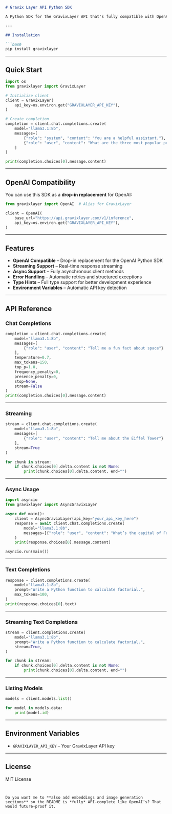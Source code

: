 

````markdown
# Gravix Layer API Python SDK

A Python SDK for the GravixLayer API that's fully compatible with OpenAI's interface.

---

## Installation

```bash
pip install gravixlayer
````

---

## Quick Start

```python
import os
from gravixlayer import GravixLayer

# Initialize client
client = GravixLayer(
    api_key=os.environ.get("GRAVIXLAYER_API_KEY"),
)

# Create completion
completion = client.chat.completions.create(
    model="llama3.1:8b",
    messages=[
        {"role": "system", "content": "You are a helpful assistant."},
        {"role": "user", "content": "What are the three most popular programming languages?"}
    ]
)

print(completion.choices[0].message.content)
```

---

## OpenAI Compatibility

You can use this SDK as a **drop-in replacement** for OpenAI:

```python
from gravixlayer import OpenAI  # Alias for GravixLayer

client = OpenAI(
    base_url="https://api.gravixlayer.com/v1/inference",
    api_key=os.environ.get("GRAVIXLAYER_API_KEY"),
)
```

---

## Features

* **OpenAI Compatible** – Drop-in replacement for the OpenAI Python SDK
* **Streaming Support** – Real-time response streaming
* **Async Support** – Fully asynchronous client methods
* **Error Handling** – Automatic retries and structured exceptions
* **Type Hints** – Full type support for better development experience
* **Environment Variables** – Automatic API key detection

---

## API Reference

### Chat Completions

```python
completion = client.chat.completions.create(
    model="llama3.1:8b",
    messages=[
        {"role": "user", "content": "Tell me a fun fact about space"}
    ],
    temperature=0.7,
    max_tokens=150,
    top_p=1.0,
    frequency_penalty=0,
    presence_penalty=0,
    stop=None,
    stream=False
)
print(completion.choices[0].message.content)
```

---

### Streaming

```python
stream = client.chat.completions.create(
    model="llama3.1:8b",
    messages=[
        {"role": "user", "content": "Tell me about the Eiffel Tower"}
    ],
    stream=True
)

for chunk in stream:
    if chunk.choices[0].delta.content is not None:
        print(chunk.choices[0].delta.content, end="")
```

---

### Async Usage

```python
import asyncio
from gravixlayer import AsyncGravixLayer

async def main():
    client = AsyncGravixLayer(api_key="your_api_key_here")
    response = await client.chat.completions.create(
        model="llama3.1:8b",
        messages=[{"role": "user", "content": "What’s the capital of France?"}]
    )
    print(response.choices[0].message.content)

asyncio.run(main())
```

---

### Text Completions

```python
response = client.completions.create(
    model="llama3.1:8b",
    prompt="Write a Python function to calculate factorial.",
    max_tokens=100,
)
print(response.choices[0].text)
```

---

### Streaming Text Completions

```python
stream = client.completions.create(
    model="llama3.1:8b",
    prompt="Write a Python function to calculate factorial.",
    stream=True,
)

for chunk in stream:
    if chunk.choices[0].delta.content is not None:
        print(chunk.choices[0].delta.content, end="")
```

---

### Listing Models

```python
models = client.models.list()

for model in models.data:
    print(model.id)
```

---

## Environment Variables

* `GRAVIXLAYER_API_KEY` – Your GravixLayer API key

---

## License

MIT License

```


Do you want me to **also add embeddings and image generation sections** so the README is *fully* API-complete like OpenAI’s? That would future-proof it.
```
